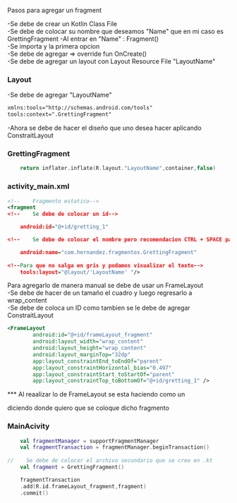 Pasos para agregar un fragment 

-Se debe de crear un Kotlin Class File  
-Se debe de colocar su nombre que deseamos "Name"  que en mi caso es GrettingFragment
-Al entrar en "Name" : Fragment()  
-Se importa y la primera opcion   
-Se debe de agregar => override fun OnCreate()  
-Se debe de agregar un layout con Layout Resource File "LayoutName"

### Layout
-Se debe de agregar "LayoutName"
```xml
xmlns:tools="http://schemas.android.com/tools"
tools:context=".GrettingFragment"

```
-Ahora se debe de hacer el diseño que uno desea hacer aplicando ConstraitLayout
### GrettingFragment
```kotlin
    return inflater.inflate(R.layout."LayoutName",container,false)
```

### activity_main.xml
```xml
<!--    Fragmento estatico-->
<fragment
<!--    Se debe de colocar un id-->

    android:id="@+id/gretting_1"

<!--    Se debe de colocar el nombre pero recomendacion CTRL + SPACE para colocar el nombre-->

    android:name="com.hernandez.fragmentos.GrettingFragment"
  
<!--Para que no salga en gris y podamos visualizar el texto-->
    tools:layout="@layout/'LayoutName' "/>

```

Para agregarlo de manera manual se debe de usar un FrameLayout   
-Se debe de hacer de un tamaño el cuadro y luego regresarlo a wrap_content   
-Se debe de coloca un ID como tambien se le debe de agregar ConstraitLayout

```xml
<FrameLayout
        android:id="@+id/frameLayout_fragment"
        android:layout_width="wrap_content"
        android:layout_height="wrap_content"
        android:layout_marginTop="32dp"
        app:layout_constraintEnd_toEndOf="parent"
        app:layout_constraintHorizontal_bias="0.497"
        app:layout_constraintStart_toStartOf="parent"
        app:layout_constraintTop_toBottomOf="@+id/gretting_1" />
```
*** Al reaalizar lo de FrameLayout se esta haciendo como un <div></div> diciendo donde quiero que se coloque dicho fragmento   


### MainAcivity
```kotlin
    val fragmentManager = supportFragmentManager
    val fragmentTransaction = fragmentManager.beginTransaction()
    
//    Se debe de colocar el archivo secundario que se creo en .kt
    val fragment = GrettingFragment()

    fragmentTransaction
    .add(R.id.frameLayout_fragment,fragment)
    .commit()


```

